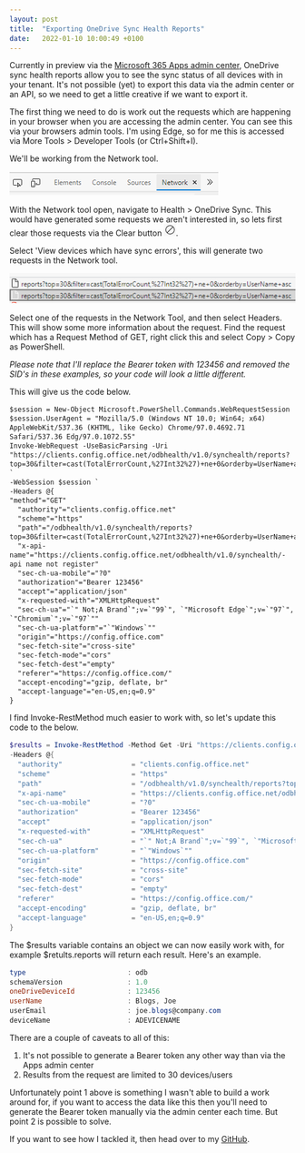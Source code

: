 ```yaml
---
layout: post
title:  "Exporting OneDrive Sync Health Reports"
date:   2022-01-10 10:00:49 +0100
---
```

Currently in preview via the [Microsoft 365 Apps admin center](https://config.office.com/officeSettings/onedrive), OneDrive sync health reports allow you to see the sync status of all devices with in your tenant. 
It's not possible (yet) to export this data via the admin center or an API, so we need to get a little creative if we want to export it.

The first thing we need to do is work out the requests which are happening in your browser when you are accessing the admin center. You can see this via your browsers admin tools. I'm using Edge, so for me this is accessed via More Tools > Developer Tools (or Ctrl+Shift+I).

We'll be working from the Network tool.

![](/assets/edge-network-tool.png)

With the Network tool open, navigate to Health > OneDrive Sync. This would have generated some requests we aren't interested in, so lets first clear those requests via the Clear button ![](/assets/edge-network-tool-clear.png).

Select 'View devices which have sync errors', this will generate two requests in the Network tool.

![](/assets/onedrive-sync-errors-requests.png)

Select one of the requests in the Network Tool, and then select Headers. This will show some more information about the request. Find the request which has a Request Method of GET, right click this and select Copy > Copy as PowerShell.

*Please note that I'll replace the Bearer token with 123456 and removed the SID's in these examples, so your code will look a little different.*

This will give us the code below. 

```powerhshell
$session = New-Object Microsoft.PowerShell.Commands.WebRequestSession
$session.UserAgent = "Mozilla/5.0 (Windows NT 10.0; Win64; x64) AppleWebKit/537.36 (KHTML, like Gecko) Chrome/97.0.4692.71 Safari/537.36 Edg/97.0.1072.55"
Invoke-WebRequest -UseBasicParsing -Uri "https://clients.config.office.net/odbhealth/v1.0/synchealth/reports?top=30&filter=cast(TotalErrorCount,%27Int32%27)+ne+0&orderby=UserName+asc" `
-WebSession $session `
-Headers @{
"method"="GET"
  "authority"="clients.config.office.net"
  "scheme"="https"
  "path"="/odbhealth/v1.0/synchealth/reports?top=30&filter=cast(TotalErrorCount,%27Int32%27)+ne+0&orderby=UserName+asc"
  "x-api-name"="https://clients.config.office.net/odbhealth/v1.0/synchealth/- api name not register"
  "sec-ch-ua-mobile"="?0"
  "authorization"="Bearer 123456"
  "accept"="application/json"
  "x-requested-with"="XMLHttpRequest"
  "sec-ch-ua"="`" Not;A Brand`";v=`"99`", `"Microsoft Edge`";v=`"97`", `"Chromium`";v=`"97`""
  "sec-ch-ua-platform"="`"Windows`""
  "origin"="https://config.office.com"
  "sec-fetch-site"="cross-site"
  "sec-fetch-mode"="cors"
  "sec-fetch-dest"="empty"
  "referer"="https://config.office.com/"
  "accept-encoding"="gzip, deflate, br"
  "accept-language"="en-US,en;q=0.9"
}
```
I find Invoke-RestMethod much easier to work with, so let's update this code to the below.

```powershell
$results = Invoke-RestMethod -Method Get -Uri "https://clients.config.office.net/odbhealth/v1.0/synchealth/reports?top=30&filter=cast(TotalErrorCount,%27Int32%27)+ne+0&orderby=UserName+asc" `
-Headers @{
  "authority"                 = "clients.config.office.net"
  "scheme"                    = "https"
  "path"                      = "/odbhealth/v1.0/synchealth/reports?top=30&filter=cast(TotalErrorCount,%27Int32%27)+ne+0&orderby=UserName+asc"
  "x-api-name"                = "https://clients.config.office.net/odbhealth/v1.0/synchealth/- api name not register"
  "sec-ch-ua-mobile"          = "?0"
  "authorization"             = "Bearer 123456"
  "accept"                    = "application/json"
  "x-requested-with"          = "XMLHttpRequest"
  "sec-ch-ua"                 = "`" Not;A Brand`";v=`"99`", `"Microsoft Edge`";v=`"97`", `"Chromium`";v=`"97`""
  "sec-ch-ua-platform"        = "`"Windows`""
  "origin"                    = "https://config.office.com"
  "sec-fetch-site"            = "cross-site"
  "sec-fetch-mode"            = "cors"
  "sec-fetch-dest"            = "empty"
  "referer"                   = "https://config.office.com/"
  "accept-encoding"           = "gzip, deflate, br"
  "accept-language"           = "en-US,en;q=0.9"
}
```

The $results variable contains an object we can now easily work with, for example $retults.reports will return each result. Here's an example.

```powershell
type                         : odb
schemaVersion                : 1.0
oneDriveDeviceId             : 123456
userName                     : Blogs, Joe
userEmail                    : joe.blogs@company.com
deviceName                   : ADEVICENAME
```

There are a couple of caveats to all of this:

<ol>
<li>It's not possible to generate a Bearer token any other way than via the Apps admin center</li>
<li>Results from the request are limited to 30 devices/users</li>
</ol>

Unfortunately point 1 above is something I wasn't able to build a work around for, if you want to access the data like this then you'll need to generate the Bearer token manually via the admin center each time. But point 2 is possible to solve.

If you want to see how I tackled it, then head over to my [GitHub](https://github.com/iborghoff/EndpointManagement/tree/main/OneDrive).